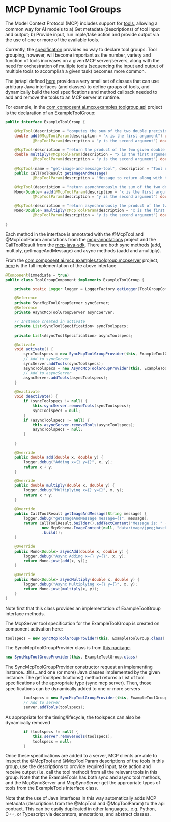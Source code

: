 # MCP Dynamic Tool Groups

The Model Context Protocol (MCP) includes support for [tools](https://modelcontextprotocol.io/specification/2025-06-18/server/tools), allowing a common way for AI models to a) Get metadata (descriptions) of tool input and output;  b) Provide input, run imple/take action and provide output via the use of one or more of the available tools.

Currently, the [specification](https://modelcontextprotocol.io/specification/versioning) provides no way to declare tool groups.  Tool grouping, however, will become important as the number, variety and function of tools increases on a given MCP server/servers, along with the need for orchestration of multiple tools (sequencing the input and output of multiple tools to accomplish a given task) becomes more common.

The jar/api defined [here](/com.composent.ai.mcp.toolgroup) provides a very small set of classes that can use arbitrary Java interfaces (and classes) to define groups of tools, and dynamically build the tool specifications and method callback needed to add and remove the tools to an MCP server at runtime.

For example, in the [com.composent.ai.mcp.examples.toolgroup.api](/com.composent.ai.mcp.examples.toolgroup.api) project is the declaration of an ExampleToolGroup:

```java
public interface ExampleToolGroup {

	@McpTool(description = "computes the sum of the two double precision input arguments a and b")
	double add(@McpToolParam(description = "x is the first argument") double x,
			@McpToolParam(description = "y is the second argument") double y);

	@McpTool(description = "return the product of the two given double precision arguments named a and b")
	double multiply(@McpToolParam(description = "x is the first argument") double x,
			@McpToolParam(description = "y is the second argument") double y);

	@McpTool(name = "get-image-and-message-tool", description = "Tool returning CallToolResult")
	public CallToolResult getImageAndMessage(
			@McpToolParam(description = "Message to return along with tool group image") String message);

	@McpTool(description = "return asynchronously the sum of the two double precision input arguments a and b")
	Mono<Double> aadd(@McpToolParam(description = "x is the first argument") double x,
			@McpToolParam(description = "y is the second argument") double y);

	@McpTool(description = "return asynchronously the product of the two given double precision arguments named a and b")
	Mono<Double> amultiply(@McpToolParam(description = "x is the first argument") double x,
			@McpToolParam(description = "y is the second argument") double y);

}
```
Each method in the interface is annotated with the @McpTool and @McpToolParam annotations from the [mcp-annotations](https://github.com/spring-ai-community/mcp-annotations) project and the CallToolResult from the [mcp-java-sdk](https://github.com/modelcontextprotocol/java-sdk).  There are both sync methods (add, multiply, getImageAndMessage) and async methods (aadd and amultiply).
 
From the [com.composent.ai.mcp.examples.toolgroup.mcpserver](/com.compsent.ai.mcp.examples.toolgroup.mcpserver) project, [here](/com.composent.ai.mcp.examples.toolgroup.mcpserver/src/main/java/com/composent/ai/mcp/examples/toolgroup/mcpserver/ToolGroupComponent.java) is the full implementation of the above interface

```java
@Component(immediate = true)
public class ToolGroupComponent implements ExampleToolGroup {

	private static Logger logger = LoggerFactory.getLogger(ToolGroupComponent.class);

	@Reference
	private SyncMcpToolGroupServer syncServer;
	@Reference
	private AsyncMcpToolGroupServer asyncServer;

	// Instance created in activate
	private List<SyncToolSpecification> syncToolspecs;

	private List<AsyncToolSpecification> asyncToolspecs;

	@Activate
	void activate() {
		syncToolspecs = new SyncMcpToolGroupProvider(this, ExampleToolGroup.class).getToolSpecifications();
		// Add to syncServer
		syncServer.addTools(syncToolspecs);
		asyncToolspecs = new AsyncMcpToolGroupProvider(this, ExampleToolGroup.class).getToolSpecifications();
		// Add to asyncServer
		asyncServer.addTools(asyncToolspecs);
	}

	@Deactivate
	void deactivate() {
		if (syncToolspecs != null) {
			this.syncServer.removeTools(syncToolspecs);
			syncToolspecs = null;
		}
		if (asyncToolspecs != null) {
			this.asyncServer.removeTools(asyncToolspecs);
			asyncToolspecs = null;
		}

	}

	@Override
	public double add(double x, double y) {
		logger.debug("Adding x={} y={}", x, y);
		return x + y;
	}

	@Override
	public double multiply(double x, double y) {
		logger.debug("Multiplying x={} y={}", x, y);
		return x * y;
	}

	@Override
	public CallToolResult getImageAndMessage(String message) {
		logger.debug("getImageAndMessage message={}", message);
		return CallToolResult.builder().addTextContent("Message is: " + message).addContent(
				new McpSchema.ImageContent(null, "data:image/jpeg;base64,/9j/4AAQSkZJRgABAQEAYABgAAD...", "image/jpeg"))
				.build();
	}

	@Override
	public Mono<Double> asyncAdd(double x, double y) {
		logger.debug("Async Adding x={} y={}", x, y);
		return Mono.just(add(x, y));
	}

	@Override
	public Mono<Double> asyncMultiply(double x, double y) {
		logger.debug("Async Multiplying x={} y={}", x, y);
		return Mono.just(multiply(x, y));
	}
}
```
Note first that this class provides an implementation of ExampleToolGroup interface methods.   

The McpServer tool specification for the ExampleToolGroup is created on component activation here:
```java
toolspecs = new SyncMcpToolGroupProvider(this, ExampleToolGroup.class).getToolSpecifications();
```
The SyncMcpToolGroupProvider class is from [this package](https://github.com/ECF/MCPToolGroups/tree/main/com.composent.ai.mcp.toolgroup/src/main/java/com/composent/ai/mcp/toolgroup/provider). 

```java
new SyncMcpToolGroupProvider(this, ExampleToolGroup.class)
```
The SyncMcpToolGroupProvider constructor request an implementing instance...this...and one (or more) Java classes implemented by the given instance.  The getToolSpecifications() method returns a List of tool specifications of the appropriate type (sync mcp server).  Then, those specifications can be dynamically added to one or more servers

```java
		toolspecs = new SyncMcpToolGroupProvider(this, ExampleToolGroup.class).getToolSpecifications();
		// Add to server
		server.addTools(toolspecs);
```
As appropriate for the timing/lifecycle, the toolspecs can also be dynamically removed
```java
		if (toolspecs != null) {
			this.server.removeTools(toolspecs);
			toolspecs = null;
		}
```
Once these specifications are added to a server, MCP clients are able to inspect the @McpTool and @McpToolParam descriptions of the tools in this group, use the descriptions to provide required input, take action and receive output (i.e. call the tool method) from all the relevant tools in this group.  Note that the ExampleTools has both sync and async tool methods, and the McpSyncServer and McpSyncServer get the appropriate types of tools from the ExampleTools interface class.

Note that the use of Java interfaces in this way automatically adds MCP metadata (descriptions from the @McpTool and @McpToolParam) to the api contract.  This can be easily duplicated in other languages...e.g. Python, C++, or Typescript via decorators, annotations, and abstract classes.


